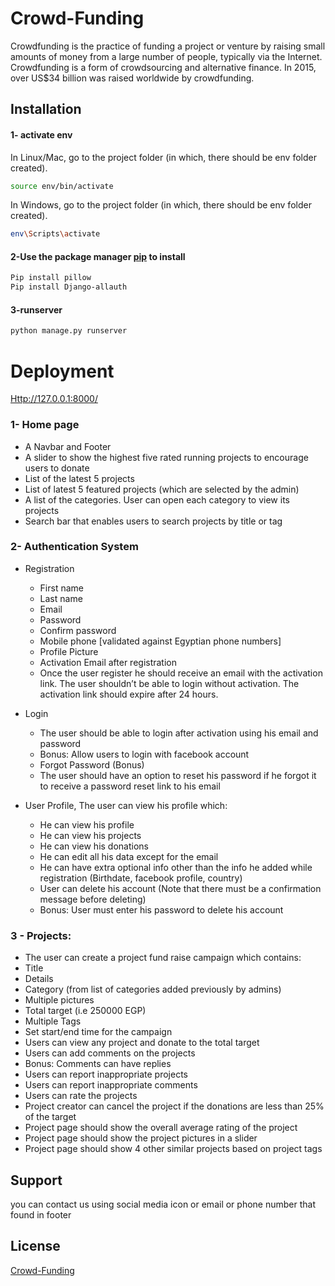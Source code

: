 # Crowd-Funding
Crowdfunding is the practice of funding a project or venture by raising small
amounts of money from a large number of people, typically via the Internet.
Crowdfunding is a form of crowdsourcing and alternative finance. In 2015,
over US$34 billion was raised worldwide by crowdfunding.
## Installation
#### 1- activate env 
In Linux/Mac, go to the project folder (in which, there should be env folder created).
```bash
source env/bin/activate
```
In Windows, go to the project folder (in which, there should be env folder created).
```bash
env\Scripts\activate
```
#### 2-Use the package manager [pip](https://pip.pypa.io/en/stable/) to install
```bash
Pip install pillow
Pip install Django-allauth
```
#### 3-runserver 
```bash
python manage.py runserver
```
# Deployment 
[Http://127.0.0.1:8000/](http://127.0.0.1:8000/)
### 1- Home page 
- A Navbar and Footer
- A slider to show the highest five rated running projects to encourage
users to donate
- List of the latest 5 projects
- List of latest 5 featured projects (which are selected by the admin)
- A list of the categories. User can open each category to view its
projects
- Search bar that enables users to search projects by title or tag
### 2- Authentication System
- Registration
  - First name
  - Last name
  - Email
  - Password
  - Confirm password
  - Mobile phone [validated against Egyptian phone numbers]
  - Profile Picture
  - Activation Email after registration
  - Once the user register he should receive an email with the
  activation link. The user shouldn’t be able to login without
  activation. The activation link should expire after 24 hours.

- Login
  - The user should be able to login after activation using his email
  and password
  - Bonus: Allow users to login with facebook account
  - Forgot Password (Bonus)
  - The user should have an option to reset his password if he
  forgot it to receive a password reset link to his email
- User Profile, The user can view his profile which:
  - He can view his profile
  - He can view his projects
  - He can view his donations
  - He can edit all his data except for the email
  - He can have extra optional info other than the info he added
  while registration (Birthdate, facebook profile, country)
  - User can delete his account (Note that there must be a
  confirmation message before deleting)
  - Bonus: User must enter his password to delete his account  

### 3 - Projects:
  - The user can create a project fund raise campaign which contains:
  - Title
  - Details
  - Category (from list of categories added previously by admins)
  - Multiple pictures
  - Total target (i.e 250000 EGP)
  - Multiple Tags
  - Set start/end time for the campaign
  - Users can view any project and donate to the total target
  - Users can add comments on the projects
  - Bonus: Comments can have replies
  - Users can report inappropriate projects
  - Users can report inappropriate comments
  - Users can rate the projects
  - Project creator can cancel the project if the donations are less than
  25% of the target
  - Project page should show the overall average rating of the project
  - Project page should show the project pictures in a slider
  - Project page should show 4 other similar projects based on project
  tags

## Support
you can contact us using social media icon or email or phone number that found in footer

## License
[Crowd-Funding](https://github.com/mohammedayada/Crowd-Funding.git)

